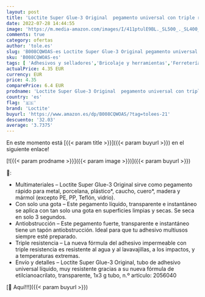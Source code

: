 ```yaml
---
layout: post
title: 'Loctite Super Glue-3 Original  pegamento universal con triple resistencia  adhesivo transparente  pegamento instantáneo y fuerza instantánea  1x3 g'
date: 2022-07-28 14:44:55
image: 'https://m.media-amazon.com/images/I/411ptulE9BL._SL500_._SL400_.jpg'
comments: true
category: ofertas
author: 'tole.es'
slug: 'B008CQWOAS-es Loctite Super Glue-3 Original pegamento universal con...'
sku: 'B008CQWOAS-es'
tags: [ 'Adhesivos y selladores','Bricolaje y herramientas','Ferretería','Pegamentos instantáneos','loctite','🇪🇸', ]
actualPrice: 4.35 EUR
currency: EUR
price: 4.35
comparePrice: 6.4 EUR
prodname: 'Loctite Super Glue-3 Original  pegamento universal con triple resistencia  adhesivo transparente  pegamento instantáneo y fuerza instantánea  1x3 g'
country: 'es'
flag: '🇪🇸'
brand: 'Loctite'
buyurl: 'https://www.amazon.es/dp/B008CQWOAS/?tag=tolees-21'
descuento: '32.03'
average: '3.7375'
---
```


En este momento está [{{< param title >}}]({{< param buyurl >}}) en el siguiente enlace!

[![{{< param prodname >}}]({{< param image >}})]({{< param buyurl >}})

🔎:

- Multimateriales – Loctite Super Glue-3 Original sirve como pegamento rápido para metal, porcelana, plástico*, caucho, cuero*, madera y mármol (excepto PE, PP, Teflón, vidrio).
- Con solo una gota – Este pegamento líquido, transparente e instantáneo se aplica con tan solo una gota en superficies limpias y secas. Se seca en solo 3 segundos.
- Antiobstrucción – Este pegamento fuerte, transparente e instantáneo tiene un tapón antiobstrucción. Ideal para que tu adhesivo multiusos siempre esté preparado.
- Triple resistencia – La nueva fórmula del adhesivo impermeable con triple resistencia es resistente al agua y al lavavajillas, a los impactos, y a temperaturas extremas.
- Envío y detalles – Loctite Super Glue-3 Original, tubo de adhesivo universal líquido, muy resistente gracias a su nueva fórmula de etilcianoacrilato, transparente, 1x3 g tubo, n.º artículo: 2056040

[🛒 Aquí!!!]({{< param buyurl >}})

